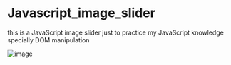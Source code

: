 # Javascript_image_slider
this is  a JavaScript image slider just to practice my JavaScript knowledge specially DOM manipulation 

![image](https://user-images.githubusercontent.com/100835323/200589152-31a11e25-1aad-4e26-8d13-0d67a493abe9.png)

